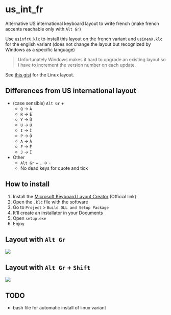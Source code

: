 # us_int_fr
Alternative US international keyboard layout to write french (make french accents reachable only with `Alt Gr`)

Use `usinfrX.klc` to install this layout on the french variant and `usinenX.klc` for the english variant (does not change the layout but recognized by Windows as a specific language)

> Unfortunately Windows makes it hard to upgrade an existing layout so I have to increment the version number on each update.

See [this gist](https://gist.github.com/Klemek/bfc376fa9afa84234a1d8b2ed685fffb) for the Linux layout.

## Differences from US international layout

* (case sensible) `Alt Gr` + 
  * `Q` -> `Â`
  * `R` -> `Ê`
  * `Y` -> `Û`
  * `U` -> `Ù`
  * `I` -> `Î`
  * `P` -> `Ô`
  * `A` -> `À`
  * `F` -> `È`
  * `J` -> `Ï`
* Other
  * `Alt Gr` + `.` -> `·`
  * No dead keys for quote and tick

## How to install

1. Install the [Microsoft Keyboard Layout Creator](https://www.microsoft.com/en-us/download/details.aspx?id=102134) (Official link)
2. Open the `.klc` file with the software
3. Go to `Project` > `Build DLL and Setup Package`
4. It'll create an installator in your Documents
5. Open `setup.exe`
6. Enjoy

## Layout with `Alt Gr`

![](https://user-images.githubusercontent.com/12103162/106765286-eddfc900-6638-11eb-9baa-c501bb444e17.png)


## Layout with `Alt Gr` + `Shift`

![](https://user-images.githubusercontent.com/12103162/106765468-1ebffe00-6639-11eb-9731-a3f6f9c97ade.png)

## TODO

* bash file for automatic install of linux variant
